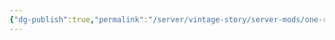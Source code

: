 ```yaml
---
{"dg-publish":true,"permalink":"/server/vintage-story/server-mods/one-roof/","tags":["vs-outdated"],"noteIcon":""}
---
```



